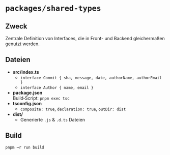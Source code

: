 # `packages/shared-types`

## Zweck

Zentrale Definition von Interfaces, die in Front- und Backend gleichermaßen genutzt werden.

## Dateien

- **src/index.ts**
  - `interface Commit { sha, message, date, authorName, authorEmail }`
  - `interface Author { name, email }`
- **package.json**  
  Build‑Script: `pnpm exec tsc`
- **tsconfig.json**
  - `composite: true`, `declaration: true`, `outDir: dist`
- **dist/**
  - Generierte `.js` & `.d.ts` Dateien

## Build

```bash
pnpm –r run build

```
